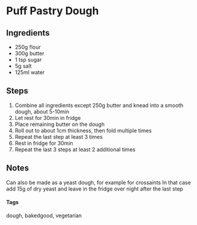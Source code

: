 # Puff Pastry Dough

## Ingredients

* 250g flour
* 300g butter
* 1 tsp sugar
* 5g salt 
* 125ml water

## Steps

1. Combine all ingredients except 250g butter and knead into a smooth dough, about 5-10min
2. Let rest for 30min in fridge
3. Place remaining butter on the dough
4. Roll out to about 1cm thickness, then fold multiple times
5. Repeat the last step at least 3 times 
5. Rest in fridge for 30min
6. Repeat the last 3 steps at least 2 additional times

## Notes

Can also be made as a yeast dough, for example for crossaints
In that case add 15g of dry yeast and leave in the fridge over night after the last step

#### Tags
dough, bakedgood, vegetarian
